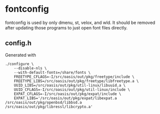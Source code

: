 # fontconfig

fontconfig is used by only dmenu, st, velox, and wld. It should be removed after
updating those programs to just open font files directly.

## config.h

Generated with

	./configure \
		--disable-nls \
		--with-default-fonts=/share/fonts \
		FREETYPE_CFLAGS=-I/src/oasis/out/pkg/freetype/include \
		FREETYPE_LIBS=/src/oasis/out/pkg/freetype/libfreetype.a \
		UUID_LIBS=/src/oasis/out/pkg/util-linux/libuuid.a \
		UUID_CFLAGS=-I/src/oasis/out/pkg/util-linux/include \
		EXPAT_CFLAGS=-I/src/oasis/out/pkg/expat/include \
		EXPAT_LIBS='/src/oasis/out/pkg/expat/libexpat.a /src/oasis/out/pkg/openbsd/libbsd.a /src/oasis/out/pkg/libressl/libcrypto.a'
